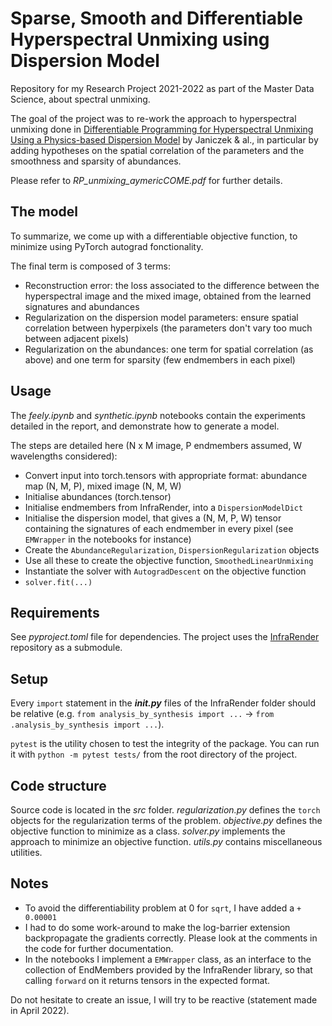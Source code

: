 # Sparse, Smooth and Differentiable Hyperspectral Unmixing using Dispersion Model
Repository for my Research Project 2021-2022 as part of the Master Data Science, about spectral unmixing.

The goal of the project was to re-work the approach to hyperspectral unmixing done in [Differentiable Programming for Hyperspectral Unmixing Using a Physics-based Dispersion Model](https://link.springer.com/chapter/10.1007/978-3-030-58583-9_39) by Janiczek & al., in particular by adding hypotheses on the spatial correlation of the parameters and the smoothness and sparsity of abundances.

Please refer to _RP_unmixing_aymericCOME.pdf_ for further details.

## The model

To summarize, we come up with a differentiable objective function, to minimize using PyTorch autograd fonctionality.

The final term is composed of 3 terms:
- Reconstruction error: the loss associated to the difference between the hyperspectral image and the mixed image, obtained from the learned signatures and abundances
- Regularization on the dispersion model parameters: ensure spatial correlation between hyperpixels (the parameters don't vary too much between adjacent pixels)
- Regularization on the abundances: one term for spatial correlation (as above) and one term for sparsity (few endmembers in each pixel)

## Usage

The _feely.ipynb_ and _synthetic.ipynb_ notebooks contain the experiments detailed in the report, and demonstrate how to generate a model.

The steps are detailed here (N x M image, P endmembers assumed, W wavelengths considered):
- Convert input into torch.tensors with appropriate format: abundance map (N, M, P), mixed image (N, M, W)
- Initialise abundances (torch.tensor)
- Initialise endmembers from InfraRender, into a `DispersionModelDict`
- Initialise the dispersion model, that gives a (N, M, P, W) tensor containing the signatures of each endmember in every pixel (see `EMWrapper` in the notebooks for instance)
- Create the `AbundanceRegularization`, `DispersionRegularization` objects
- Use all these to create the objective function, `SmoothedLinearUnmixing`
- Instantiate the solver with `AutogradDescent` on the objective function
- `solver.fit(...)`

## Requirements

See _pyproject.toml_ file for dependencies.
The project uses the [InfraRender](https://github.com/johnjaniczek/InfraRender) repository as a submodule.

## Setup

Every `import` statement in the ___init.py___ files of the InfraRender folder should be relative (e.g. `from analysis_by_synthesis import ...` -> `from .analysis_by_synthesis import ...`).

`pytest` is the utility chosen to test the integrity of the package. You can run it with `python -m pytest tests/` from the root directory of the project.

## Code structure

Source code is located in the _src_ folder.
_regularization.py_ defines the `torch` objects for the regularization terms of the problem.
_objective.py_ defines the objective function to minimize as a class.
_solver.py_ implements the approach to minimize an objective function.
_utils.py_ contains miscellaneous utilities.

## Notes

- To avoid the differentiability problem at 0 for `sqrt`, I have added a `+ 0.00001`
- I had to do some work-around to make the log-barrier extension backpropagate the gradients correctly. Please look at the comments in the code for further documentation.
- In the notebooks I implement a `EMWrapper` class, as an interface to the collection of EndMembers provided by the InfraRender library, so that calling `forward` on it returns tensors in the expected format.


Do not hesitate to create an issue, I will try to be reactive (statement made in April 2022).
